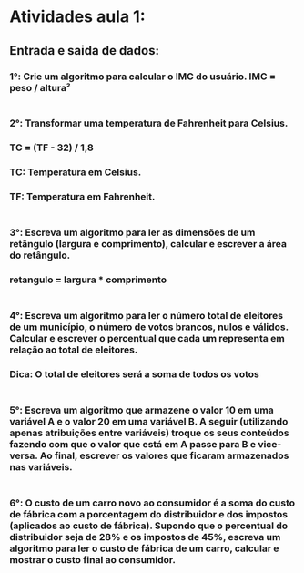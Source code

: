 # Atividades aula 1:

## Entrada e saida de dados:
<h3>
1°: Crie um algoritmo para calcular o IMC do usuário.
IMC = peso / altura²
<br><br>

<h3>
2°: Transformar uma temperatura de Fahrenheit para Celsius.
<h3>
  TC = (TF - 32) / 1,8
<h3>
  TC: Temperatura em Celsius.
<h3> 
  TF: Temperatura em Fahrenheit.
<br><br>

<h3>
3°: Escreva um algoritmo para ler as dimensões de um retângulo (largura e comprimento), calcular e escrever a área do retângulo.
<h3>
  retangulo = largura * comprimento
<br><br>

<h3>
4°: Escreva um algoritmo para ler o número total de eleitores de um município, o número de votos brancos, nulos e válidos. Calcular e escrever o percentual que cada um representa em relação ao total de eleitores.
<h3>
  Dica: O total de eleitores será a soma de todos os votos
<br><br>

<h3>
5°: Escreva um algoritmo que armazene o valor 10 em uma variável A e o valor 20 em uma variável B. A seguir (utilizando apenas atribuições entre variáveis) troque os seus conteúdos fazendo com que o valor que está em A passe para B e vice-versa. Ao final, escrever os valores que ficaram armazenados nas variáveis.
<br><br>

<h3>
6°: O custo de um carro novo ao consumidor é a soma do custo de fábrica com a porcentagem do distribuidor e dos impostos (aplicados ao custo de fábrica). Supondo que o percentual do distribuidor seja de 28% e os impostos de 45%, escreva um algoritmo para ler o custo de fábrica de um carro, calcular e mostrar o custo final ao consumidor. 
